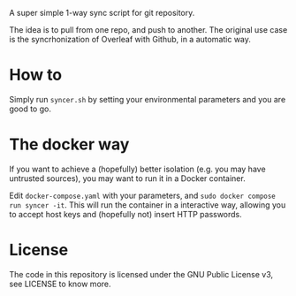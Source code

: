 A super simple 1-way sync script for git repository.

The idea is to pull from one repo, and push to another.
The original use case is the syncrhonization of Overleaf with Github, in a automatic way.


# How to

Simply run `syncer.sh` by setting your environmental parameters and you are good to go.

# The docker way

If you want to achieve a (hopefully) better isolation (e.g. you may have untrusted sources), you may want to run it in a Docker container.

Edit `docker-compose.yaml` with your parameters, and `sudo docker compose run syncer -it`.
This will run the container in a interactive way, allowing you to accept host keys and (hopefully not) insert HTTP passwords.


# License

The code in this repository is licensed under the GNU Public License v3, see LICENSE to know more.
